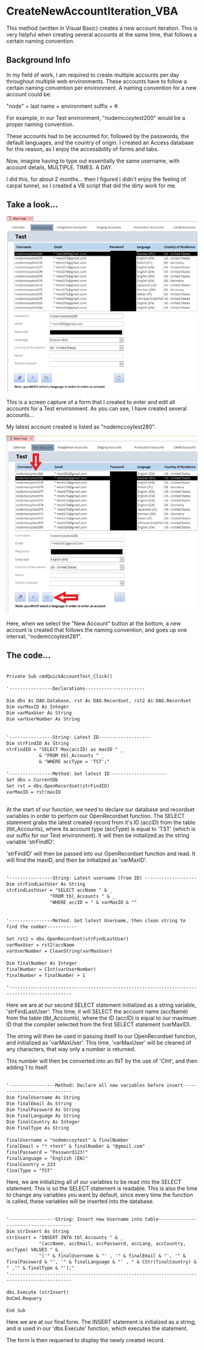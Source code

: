 # CreateNewAccountIteration_VBA
This method (written in Visual Basic) creates a new account iteration. This is very helpful when creating several accounts at the same time, that follows a certain naming convention.

## Background Info
In my field of work, I am required to create multiple accounts per day throughout multiple web environments. These accounts have to follow a certain naming convention per environment.
A naming convention for a new account could be:

"node" + last name + environment suffix + #. 

For example, in our Test environment, "nodemccoytest200" would be a proper naming convention.

These accounts had to be accounted for, followed by the passwords, the default languages, and the country of origin. I created an Access database for this reason, as I enjoy the accessibility of forms and tabs.

Now, imagine having to type out essentially the same username, with account details, MULTIPLE. TIMES. A DAY.

I did this, for about 2 months... then I figured I didn't enjoy the feeling of carpal tunnel, so I created a VB script that did the dirty work for me.

## Take a look...

<img src="/Images/AcctImg01.jpg"/>

This is a screen capture of a form that I created to enter and edit all accounts for a Test environment. As you can see, I have created several accounts...

My latest account created is listed as "nodemccoytest280".

<img src="/Images/AcctImg02.jpg"/>

Here, when we select the "New Account" button at the bottom, a new account is created that follows the naming convention, and goes up one interval; "nodemccoytest281".

## The code...

<pre><code>
Private Sub cmdQuickAccountTest_Click()

'----------------Declarations----------------------

Dim dbs As DAO.Database, rst As DAO.Recordset, rst2 As DAO.Recordset
Dim varMaxID As Integer
Dim varMaxUser As String
Dim varUserNumber As String


'----------------String: Latest ID-------------------
Dim strFindID As String
strFindID = "SELECT Max(accID) as maxID " _
            & "FROM tbl_Accounts " _
            & "WHERE accType = 'TST';"
            
'----------------Method: Get latest ID --------------------
Set dbs = CurrentDb
Set rst = dbs.OpenRecordset(strFindID)
varMaxID = rst!maxID
            
</code></pre>
At the start of our function, we need to declare our database and recordset variables in order to perform our OpenRecordset function.
The SELECT statement grabs the latest created record from it's ID (accID) from the table (tbl_Accounts), where its account type (accType) is equal to 'TST' (which is our suffix for our Test environment). It will then be initialized as the string variable 'strFindID'.

'strFindID' will then be passed into our OpenRecordset function and read. It will find the maxID, and then be initialized as 'varMaxID'.

<pre><code>
'----------------String: Latest username (from ID) -------------------
Dim strFindLastUser As String
strFindLastUser = "SELECT accName " & _
                "FROM tbl_Accounts " & _
                "WHERE accID = " & varMaxID & ""
                

'----------------Method: Get latest Username, then clean string to find the number-----------

Set rst2 = dbs.OpenRecordset(strFindLastUser)
varMaxUser = rst2!accName
varUserNumber = CleanString(varMaxUser)

Dim finalNumber As Integer
finalNumber = CInt(varUserNumber)
finalNumber = finalNumber + 1

'---------------------------------------------------------------------------------------------
</code></pre>
Here we are at our second SELECT statement initialized as a string variable, 'strFindLastUser'. This time, it will SELECT the account name (accName) from the table (tbl_Accounts), where the ID (accID) is equal to our maximum ID that the compiler selected from the first SELECT statement (varMaxID).

The string will then be used in passing itself to our OpenRecordset function, and initialized as 'varMaxUser'. This time, 'varMaxUser' will be cleaned of any characters, that way only a number is returned.

This number will then be converted into an INT by the use of 'CInt', and then adding 1 to itself.

<pre><code>
'-----------------Method: Declare all new variables before insert-----------------------------
Dim finalUsername As String
Dim finalEmail As String
Dim finalPassword As String
Dim finalLanguage As String
Dim finalCountry As Integer
Dim finalType As String

finalUsername = "nodemccoytest" & finalNumber
finalEmail = "* +test" & finalNumber & "@gmail.com"
finalPassword = "Password123!"
finalLanguage = "English (EN)"
finalCountry = 233
finalType = "TST"
</code></pre>
Here, we are initializing all of our variables to be read into the SELECT statement. This is so the SELECT statement is readable. This is also the time to change any variables you want by default, since every time the function is called, these variables will be inserted into the database.

<pre><code>
'-----------------String: Insert new Username into table--------------------------------------
Dim strInsert As String
strInsert = "INSERT INTO tbl_Accounts " & _
            "(accName, accEmail, accPassword, accLang, accCountry, accType) VALUES " & _
            "('" & finalUsername & "' , '" & finalEmail & "', '" & finalPassword & "', '" & finalLanguage & "' , " & CStr(finalCountry) & " ,'" & finalType & "');"
'---------------------------------------------------------------------------------------------

dbs.Execute (strInsert)
DoCmd.Requery

End Sub
</code></pre>
Here we are at our final form. The INSERT statement is initialzed as a string, and is used in our 'dbs.Execute' function, which executes the statement.

The form is then requeried to display the newly created record.

